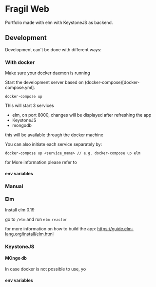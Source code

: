 # Fragil Web

Portfolio made with elm with KeystoneJS as backend.

## Development

Development can't be done with different ways:

### With docker

Make sure your docker daemon is running

Start the development server based on (docker-compose)[docker-compose.yml].

```
docker-compose up
```

This will start 3 services

- elm, on port 8000, changes will be displayed after refreshing the app
- KeystoneJS
- mongodb

this will be available through the docker machine

You can also initiate each service separately by:

```
docker-compose up <service_name> // e.g. docker-compose up elm
```

for More information please refer to

#### env variables

### Manual

### Elm

Install elm 0.19

go to `/elm` and run `elm reactor`

for more information on how to build the app: https://guide.elm-lang.org/install/elm.html

### KeystoneJS

#### MOngo db

In case docker is not possible to use, yo

#### env variables
